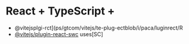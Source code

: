 # React + TypeScript + 

- @vitejsplgi-rct](ps/gtcom/vitejs/te-plug-ectblob/i/paca/luginrect/R
- [@vitejs/plugin-react-swc](https://github.com/vitejs/vite-plgin-react-swc) uses[SC]

